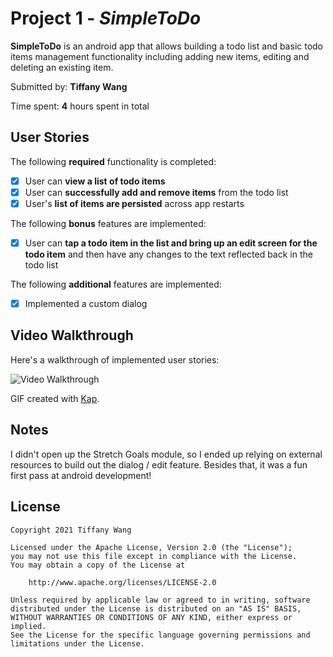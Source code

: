 # Project 1 - *SimpleToDo*

**SimpleToDo** is an android app that allows building a todo list and basic todo items management functionality including adding new items, editing and deleting an existing item.

Submitted by: **Tiffany Wang**

Time spent: **4** hours spent in total

## User Stories

The following **required** functionality is completed:

* [X] User can **view a list of todo items**
* [X] User can **successfully add and remove items** from the todo list
* [X] User's **list of items are persisted** across app restarts

The following **bonus** features are implemented:

* [X] User can **tap a todo item in the list and bring up an edit screen for the todo item** and then have any changes to the text reflected back in the todo list

The following **additional** features are implemented:

* [X] Implemented a custom dialog

## Video Walkthrough

Here's a walkthrough of implemented user stories:

<img src='https://i.imgur.com/WJOkAi5.gif' title='Video Walkthrough' width='' alt='Video Walkthrough' />

GIF created with [Kap](https://getkap.co/).

## Notes

I didn't open up the Stretch Goals module, so I ended up relying on external resources to build out the dialog / edit feature. Besides that, it was a fun first pass at android development!

## License

    Copyright 2021 Tiffany Wang

    Licensed under the Apache License, Version 2.0 (the "License");
    you may not use this file except in compliance with the License.
    You may obtain a copy of the License at

        http://www.apache.org/licenses/LICENSE-2.0

    Unless required by applicable law or agreed to in writing, software
    distributed under the License is distributed on an "AS IS" BASIS,
    WITHOUT WARRANTIES OR CONDITIONS OF ANY KIND, either express or implied.
    See the License for the specific language governing permissions and
    limitations under the License.
